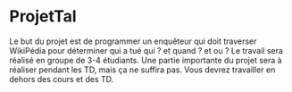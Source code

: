 # ProjetTal

Le but du projet est de programmer un enquêteur qui doit traverser WikiPédia pour déterminer
qui a tué qui ? et quand ? et ou ?
Le travail sera réalisé en groupe de 3-4 étudiants. Une partie importante du projet sera à réaliser
pendant les TD, mais ça ne suffira pas. Vous devrez travailler en dehors des cours et des TD.

